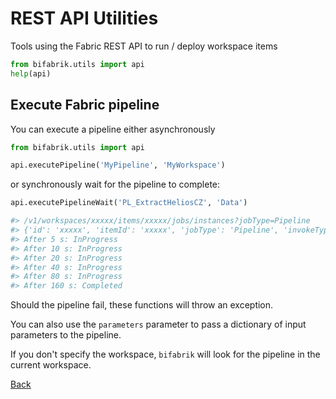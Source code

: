 # REST API Utilities

Tools using the Fabric REST API to run / deploy workspace items

```python
from bifabrik.utils import api
help(api)
```

## Execute Fabric pipeline

You can execute a pipeline either asynchronously

```python
from bifabrik.utils import api

api.executePipeline('MyPipeline', 'MyWorkspace')
```

or synchronously wait for the pipeline to complete:

```python
api.executePipelineWait('PL_ExtractHeliosCZ', 'Data')

#> /v1/workspaces/xxxxx/items/xxxxx/jobs/instances?jobType=Pipeline
#> {'id': 'xxxxx', 'itemId': 'xxxxx', 'jobType': 'Pipeline', 'invokeType': 'Manual', 'status': 'NotStarted', 'failureReason': None, 'rootActivityId': 'xxxxx', 'startTimeUtc': '2024-05-26T15:01:55.76', 'endTimeUtc': None}
#> After 5 s: InProgress
#> After 10 s: InProgress
#> After 20 s: InProgress
#> After 40 s: InProgress
#> After 80 s: InProgress
#> After 160 s: Completed
```

Should the pipeline fail, these functions will throw an exception.

You can also use the `parameters` parameter to pass a dictionary of input parameters to the pipeline.

If you don't specify the workspace, `bifabrik` will look for the pipeline in the current workspace.

[Back](../index.md)
